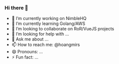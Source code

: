 ### Hi there 👋

- 🔭 I’m currently working on NimbleHQ
- 🌱 I’m currently learning Golang/AWS
- 👯 I’m looking to collaborate on RoR/VueJS projects
- 🤔 I’m looking for help with ...
- 💬 Ask me about ...
- 📫 How to reach me: @hoangmirs
- 😄 Pronouns: ...
- ⚡ Fun fact: ...
